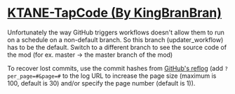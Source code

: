 # [KTANE-TapCode (By KingBranBran)](https://github.com/KingBranBran/KTANE-TapCode)

Unfortunately the way GitHub triggers workflows doesn't allow them to run on a schedule on a non-default branch. So this branch (updater_workflow) has to be the default. Switch to a different branch to see the source code of the mod (for ex. master -> the master branch of the mod)

To recover lost commits, use the commit hashes from [GitHub's reflog](https://api.github.com/repos/KtaneModules/KTANE-TapCode-KingBranBran/events) (add `?per_page=#&page=#` to the log URL to increase the page size (maximum is 100, default is 30) and/or specify the page number (default is 1)).
